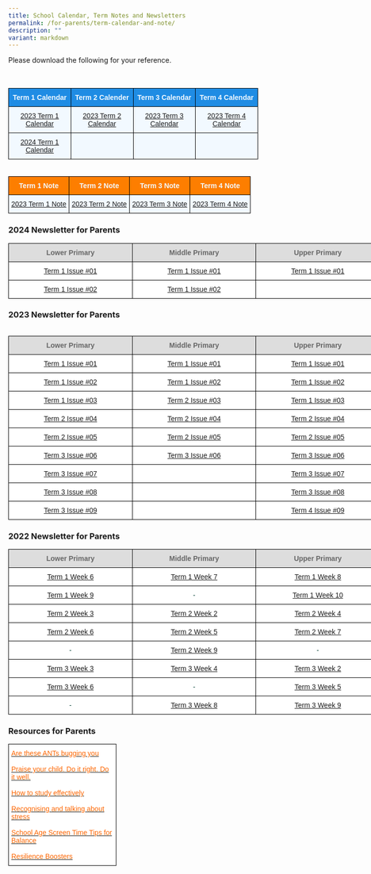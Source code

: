 ```yaml
---
title: School Calendar, Term Notes and Newsletters
permalink: /for-parents/term-calendar-and-note/
description: ""
variant: markdown
---
```

<p>Please download the following for your reference.</p>
<br><br>
<style type="text/css">
.tg  {border-collapse:collapse;border-spacing:0;margin:0px auto;}
.tg td{border-color:black;border-style:solid;border-width:1px;font-family:Arial, sans-serif;font-size:14px;
  overflow:hidden;padding:10px 5px;word-break:normal;}
.tg th{border-color:black;border-style:solid;border-width:1px;font-family:Arial, sans-serif;font-size:14px;
  font-weight:normal;overflow:hidden;padding:10px 5px;word-break:normal;}
.tg .tg-xuj5{background-color:#F2F9FF;color:#3D85C6;text-align:center;vertical-align:top}
.tg .tg-ocgt{background-color:#1F8CE4;color:#F2F9FF;font-weight:bold;text-align:center;vertical-align:middle}
</style>
<table class="tg">
<tbody>
  <tr>
    <td class="tg-ocgt"><span style="color:#F2F9FF;background-color:#1F8CE4">Term 1 Calendar</span></td>
    <td class="tg-ocgt"><span style="color:#F2F9FF;background-color:#1F8CE4">Term 2 Calender</span></td>
    <td class="tg-ocgt"><span style="color:#F2F9FF;background-color:#1F8CE4">Term 3 Calendar</span></td>
		<td class="tg-ocgt"><span style="color:#F2F9FF;background-color:#1F8CE4">Term 4 Calendar</span></td>
  </tr>
  <tr>
    <td class="tg-xuj5"><a href="/files/T1_Parents Calendar_2023 V3.pdf" target="_blank" rel="noopener noreferrer">2023 Term 1 Calendar</a><br></td>
    <td class="tg-xuj5"><a href="/files/T2_Parents%20Calendar_2023%20V3.pdf" target="_blank" rel="noopener noreferrer">2023 Term 2 Calendar</a><br></td>
    <td class="tg-xuj5"><a href="/files/t3_parents%20calendar_2023.pdf" target="_blank" rel="noopener noreferrer">2023 Term 3 Calendar</a></td>
	<td class="tg-xuj5"><a href="/files/t4_parents%20calendar_2023%20v1.pdf" target="_blank" rel="noopener noreferrer">2023 Term 4 Calendar</a></td>
</tr>
	<tr>
	<td class="tg-xuj5"><a href="/files/T1_Parents_Calendar_2024_V1.pdf" target="_blank" rel="noopener noreferrer">2024 Term 1 Calendar</a><br></td>
<td class="tg-xuj5"><br></td>
<td class="tg-xuj5"><br></td>
<td class="tg-xuj5"><br></td>
</tr>
</tbody>
</table>
<br><br>
<style type="text/css">
.tg  {border-collapse:collapse;border-spacing:0;margin:0px auto;}
.tg td{border-color:black;border-style:solid;border-width:1px;font-family:Arial, sans-serif;font-size:14px;
  overflow:hidden;padding:10px 5px;word-break:normal;}
.tg th{border-color:black;border-style:solid;border-width:1px;font-family:Arial, sans-serif;font-size:14px;
  font-weight:normal;overflow:hidden;padding:10px 5px;word-break:normal;}
.tg .tg-xuj5{background-color:#F2F9FF;color:#3D85C6;text-align:center;vertical-align:top}
.tg .tg-ocgv{background-color:#FD7E00;color:#F2F9FF;font-weight:bold;text-align:center;vertical-align:middle}
</style>
<table class="tg">
<tbody>
  <tr>
    <td class="tg-ocgv"><span style="color:#F2F9FF">Term 1 Note</span></td>
    <td class="tg-ocgv"><span style="color:#F2F9FF">Term 2 Note</span></td>
    <td class="tg-ocgv"><span style="color:#F2F9FF;">Term 3 Note</span></td>
		 <td class="tg-ocgv"><span style="color:#F2F9FF;">Term 4 Note</span></td>
  </tr>
  <tr>
    <td class="tg-xuj5"><a href="/files/2023%20CPS%20Term%20Note%20-%20Term%201.pdf" target="_blank" rel="noopener noreferrer">2023 Term 1 Note</a><br></td>
   <td class="tg-xuj5"><a href="/files/2023%20cps%20term%20note%20-%20term%202.pdf" target="_blank" rel="noopener noreferrer">2023 Term 2 Note</a><br></td>
    <td class="tg-xuj5"><a href="/files/2023%20cps%20term%20note%20-%20term%203.pdf" target="_blank" rel="noopener noreferrer">2023 Term 3 Note</a><br></td>
		 <td class="tg-xuj5"><a href="/files/2023%20cps%20term%20note%20-%20term%204.pdf" target="_blank" rel="noopener noreferrer">2023 Term 4 Note</a><br></td>
</tr>
</tbody>
</table>

<h3>2024 Newsletter for Parents</h3>

<style type="text/css">
.tg  {border-collapse:collapse;border-spacing:0;margin:0px auto;}
.tg td{border-color:black;border-style:solid;border-width:1px;font-family:Arial, sans-serif;font-size:14px;
  overflow:hidden;padding:10px 5px;word-break:normal;}
.tg th{border-color:black;border-style:solid;border-width:1px;font-family:Arial, sans-serif;font-size:14px;
  font-weight:normal;overflow:hidden;padding:10px 5px;word-break:normal;}
.tg .tg-yhj3{background-color:#FFF;color:#0C463A;text-align:center;vertical-align:middle}
.tg .tg-ppzr{background-color:#FFF;color:#000000;text-align:center;vertical-align:top}
.tg .tg-ppzc{background-color:#FFF;color:#000000;text-align:center;vertical-align:top}
.tg .tg-a4yv{background-color:#DDD;color:#666;font-weight:bold;text-align:center;vertical-align:top}
.tg .tg-jpkv{background-color:#FFF;color:#0C463A;text-align:center;vertical-align:top}
</style>
<table class="tg" style="undefined;table-layout: fixed; width: 750px">
<colgroup>
<col style="width: 250px">
<col style="width: 250px">
<col style="width: 250px">
</colgroup>
<tbody>
<tr>
 <td class="tg-a4yv">Lower Primary </td>
 <td class="tg-a4yv">Middle Primary</td>
 <td class="tg-a4yv">Upper Primary </td>
</tr>
 <tr>
 <td class="tg-ppzb"><a href="/files/Jan_Newsletters_issue_1.pdf" target="_blank" rel="noopener noreferrer">Term 1 Issue #01</a></td>
 <td class="tg-ppzb"><a href="/files/T1W3_Newsletter_V2.pdf" target="_blank" rel="noopener noreferrer">Term 1 Issue #01</a></td>
	 <td class="tg-ppzb"><a href="/files/Newsletter_for_Upper_Primary_Term_1_Week_5.pdf" target="_blank" rel="noopener noreferrer">Term 1 Issue #01</a></td>
</tr>
<tr>
 <td class="tg-ppzb"><a href="/files/LP_Newsletter_Issue_2.pdf" target="_blank" rel="noopener noreferrer">Term 1 Issue #02</a></td>
 <td class="tg-ppzb"><a href="/files/T1W4_MP_Newsletter.pdf" target="_blank" rel="noopener noreferrer">Term 1 Issue #02</a></td>
<td class="tg-ppzb"></td>
</tr>
</tbody><tbody>
</tbody></table>
<h3>2023 Newsletter for Parents</h3>
<table>
<style type="text/css">
.tg  {border-collapse:collapse;border-spacing:0;margin:0px auto;}
.tg td{border-color:black;border-style:solid;border-width:1px;font-family:Arial, sans-serif;font-size:14px;
  overflow:hidden;padding:10px 5px;word-break:normal;}
.tg th{border-color:black;border-style:solid;border-width:1px;font-family:Arial, sans-serif;font-size:14px;
  font-weight:normal;overflow:hidden;padding:10px 5px;word-break:normal;}
.tg .tg-yhj3{background-color:#FFF;color:#0C463A;text-align:center;vertical-align:middle}
.tg .tg-ppzr{background-color:#FFF;color:#000000;text-align:center;vertical-align:top}
.tg .tg-ppzc{background-color:#FFF;color:#000000;text-align:center;vertical-align:top}
.tg .tg-a4yv{background-color:#DDD;color:#666;font-weight:bold;text-align:center;vertical-align:top}
.tg .tg-jpkv{background-color:#FFF;color:#0C463A;text-align:center;vertical-align:top}
</style>
</table><table class="tg" style="undefined;table-layout: fixed; width: 750px">
<colgroup>
<col style="width: 250px">
<col style="width: 250px">
<col style="width: 250px">
</colgroup>
<tbody>
<tr>
 <td class="tg-a4yv">Lower Primary </td>
 <td class="tg-a4yv">Middle Primary</td>
 <td class="tg-a4yv">Upper Primary </td>
</tr>
 <tr>
  <td class="tg-ppzb"><a href="/files/Jan%202023%20Newsletter.pdf" target="_blank" rel="noopener noreferrer">Term 1 Issue #01</a></td>
  <td class="tg-ppzc"><a href="/files/T1W4%20Newsletter%20V1_Vetted.pdf" target="_blank" rel="noopener noreferrer">Term 1 Issue #01</a></td>
	<td class="tg-ppzb"><a href="/files/Newsletter for Upper Primary_Term 1 Week 5.pdf" target="_blank" rel="noopener noreferrer">Term 1 Issue #01</a></td>
</tr>
<tr>
 <td class="tg-ppzb"><a href="/files/LP%20Feb%2023%20Newsletter_Issue02.pdf" target="_blank" rel="noopener noreferrer">Term 1 Issue #02</a></td>
	<td class="tg-ppzb"><a href="/files/Newsletter for Middle Primary_Term 1 Week 7_vetted.pdf" target="_blank" rel="noopener noreferrer">Term 1 Issue #02</a></td>
<td class="tg-ppzb"><a href="/files/Newsletter for Upper Primary_Term 1 Week 8 (002).pdf" target="_blank" rel="noopener noreferrer">Term 1 Issue #02</a></td>
</tr>
<tr>
 <td class="tg-ppzb"><a href="/files/LP%20Newsletter%20issue%203.pdf" target="_blank" rel="noopener noreferrer">Term 1 Issue #03</a></td>
	<td class="tg-ppzr"><a href="/files/T2W2%20MP%20Newsletter%20(edited).pdf" target="_blank" rel="noopener noreferrer">Term 2 Issue #03</a></td>
<td class="tg-ppzb"><a href="/files/Newsletter%20for%20Upper%20Primary_Term%201%20Week%2010%20(003).pdf" target="_blank" rel="noopener noreferrer">Term 1 Issue #03</a></td>
</tr>
<tr>
<td class="tg-ppzb"><a href="/files/lp%20newsletter%204_t2.pdf" target="_blank" rel="noopener noreferrer">Term 2 Issue #04</a></td>
<td class="tg-ppzb"><a href="/files/t2w5%20mp%20newsletter.pdf" target="_blank" rel="noopener noreferrer">Term 2 Issue #04</a></td>
<td class="tg-ppzb"><a href="/files/newsletter%20for%20upper%20primary_term%202%20week%204_vetted%20(02).pdf" target="_blank" rel="noopener noreferrer">Term 2 Issue #04</a></td>
</tr>
<tr>
<td class="tg-ppzb"><a href="/files/lp%20newsletter%20issue%205.pdf" target="_blank" rel="noopener noreferrer">Term 2 Issue #05</a></td>
<td class="tg-ppzb"><a href="/files/t2w10%20mp%20newsletter.pdf" target="_blank" rel="noopener noreferrer">Term 2 Issue #05</a></td>
<td class="tg-ppzb"><a href="/files/newsletter%20for%20upper%20primary_term%202%20week%2010.pdf" target="_blank" rel="noopener noreferrer">Term 2 Issue #05</a></td>
</tr>
<tr>
<td class="tg-ppzb"><a href="/files/lp%20newsletter%20issue%206.pdf" target="_blank" rel="noopener noreferrer">Term 3 Issue #06</a></td>
<td class="tg-ppzb"><a href="/files/t3w4%20mp%20newsletter.pdf" target="_blank" rel="noopener noreferrer">Term 3 Issue #06</a></td>
<td class="tg-ppzb"><a href="/files/newsletter%20for%20upper%20primary_term%203%20week%202_edited.pdf" target="_blank" rel="noopener noreferrer">Term 3 Issue #06</a></td>
</tr>
<tr>
<td class="tg-ppzb"><a href="/files/lp%20newsletter%20issue%207.pdf" target="_blank" rel="noopener noreferrer">Term 3 Issue #07</a></td>
<td class="tg-ppzb"></td>
<td class="tg-ppzb"><a href="/files/newsletter%20for%20upper%20primary_term%203%20week%205_vetted.pdf" target="_blank" rel="noopener noreferrer">Term 3 Issue #07</a></td>
</tr>
<tr>
<td class="tg-ppzb"><a href="/files/lp%20newsletter%20issue%208.pdf" target="_blank" rel="noopener noreferrer">Term 3 Issue #08</a></td>
<td class="tg-ppzb"></td>
<td class="tg-ppzb"><a href="/files/newsletter%20for%20upper%20primary_term%203%20week%209_vetted.pdf" target="_blank" rel="noopener noreferrer">Term 3 Issue #08</a></td>
</tr>
<tr>
<td class="tg-ppzb"><a href="/files/LP_newsletter_Issue_9.pdf" target="_blank" rel="noopener noreferrer">Term 3 Issue #09</a></td>
<td class="tg-ppzb"></td>
<td class="tg-ppzb"><a href="/files/newsletter%20for%20upper%20primary_term%204%20week%203.pdf" target="_blank" rel="noopener noreferrer">Term 4 Issue #09</a></td>
</tr>
</tbody>
</table>

<h3>2022 Newsletter for Parents</h3>

<style type="text/css">
.tg  {border-collapse:collapse;border-spacing:0;margin:0px auto;}
.tg td{border-color:black;border-style:solid;border-width:1px;font-family:Arial, sans-serif;font-size:14px;
  overflow:hidden;padding:10px 5px;word-break:normal;}
.tg th{border-color:black;border-style:solid;border-width:1px;font-family:Arial, sans-serif;font-size:14px;
  font-weight:normal;overflow:hidden;padding:10px 5px;word-break:normal;}
.tg .tg-yhj3{background-color:#FFF;color:#0C463A;text-align:center;vertical-align:middle}
.tg .tg-ppzb{background-color:#FFF;color:#FD6500;text-align:center;vertical-align:top}
.tg .tg-a4yv{background-color:#DDD;color:#666;font-weight:bold;text-align:center;vertical-align:top}
.tg .tg-jpkv{background-color:#FFF;color:#0C463A;text-align:center;vertical-align:top}
</style>
<table class="tg" style="undefined;table-layout: fixed; width: 750px">
<colgroup>
<col style="width: 250px">
<col style="width: 250px">
<col style="width: 250px">
</colgroup>
<tbody>
  <tr>
    <td class="tg-a4yv">Lower Primary </td>
    <td class="tg-a4yv">Middle Primary</td>
    <td class="tg-a4yv">Upper Primary </td>
  </tr>
  <tr>
    <td class="tg-ppzb"><a href="/files/Lower%20Primary_Term%201%20Week%206_final.pdf" target="_blank" rel="noopener noreferrer">Term 1 Week 6</a></td>
    <td class="tg-ppzb"><a href="/files/mpT1W7.pdf" target="_blank" rel="noopener noreferrer">Term 1 Week 7</a><br></td>
    <td class="tg-ppzb"><a href="/files/upt1w8.pdf" target="_blank" rel="noopener noreferrer">Term 1 Week 8</a></td>
  </tr>
  <tr>
    <td class="tg-ppzb"><a href="/files/Lower%20Primary_T1W9.pdf" target="_blank" rel="noopener noreferrer">Term 1 Week 9</a></td>
    <td class="tg-jpkv">-</td>
    <td class="tg-jpkv"><a href="/files/upt1w10.pdf" target="_blank" rel="noopener noreferrer">Term 1 Week 10</a></td>
  </tr>
  <tr>
    <td class="tg-ppzb"><a href="/files/Lower%20Primary_T2W3_Vetted.pdf" target="_blank" rel="noopener noreferrer">Term 2 Week 3</a></td>
    <td class="tg-ppzb"><a href="/files/mpt2w2.pdf" target="_blank" rel="noopener noreferrer">Term 2 Week 2 </a> </td>
    <td class="tg-ppzb"><a href="/files/upt2w4.pdf" target="_blank" rel="noopener noreferrer">Term 2 Week 4</a> </td>
  </tr>
  <tr>
    <td class="tg-ppzb"><a href="/files/Lower%20Primary_T2W6_vetted.pdf" target="_blank" rel="noopener noreferrer">Term 2 Week 6</a></td>
    <td class="tg-ppzb"><a href="/files/mpt2w5.pdf" target="_blank" rel="noopener noreferrer">Term 2 Week 5 </a></td>
    <td class="tg-ppzb"><a href="/files/upt2w7.pdf" target="_blank" rel="noopener noreferrer">Term 2 Week 7 </a></td>
  </tr>
  <tr>
    <td class="tg-jpkv">-</td>
    <td class="tg-ppzb"><a href="/files/mpt2w9.pdf" target="_blank" rel="noopener noreferrer">Term 2 Week 9</a></td>
    <td class="tg-jpkv">-</td>
  </tr>
  <tr>
    <td class="tg-jpkv"><a href="/files/Lower_Primary_T3W3.pdf" target="_blank" rel="noopener noreferrer">Term 3 Week 3</a></td>
    <td class="tg-ppzb"><a href="/files/mpt3w4.pdf" target="_blank" rel="noopener noreferrer">Term 3 Week 4</a></td>
    <td class="tg-jpkv"><a href="/files/upt3w2.pdf" target="_blank" rel="noopener noreferrer">Term 3 Week 2</a> </td>
  </tr>
  <tr>
    <td class="tg-ppzb"><a href="/files/LOWER%20PRIMARY%20T3W6%20LP%20Newsletter%20V1.pdf" target="_blank" rel="noopener noreferrer">Term 3 Week 6</a></td>
    <td class="tg-jpkv">-</td>
    <td class="tg-jpkv"><a href="/files/upt3w5.pdf" target="_blank" rel="noopener noreferrer">Term 3 Week 5</a> </td>
  </tr>
  <tr>
    <td class="tg-jpkv">-</td>
    <td class="tg-ppzb"><a href="/files/mpt3w8.pdf" target="_blank" rel="noopener noreferrer">Term 3 Week  8</a></td>
    <td class="tg-ppzb"><a href="/files/upt3w9.pdf" target="_blank" rel="noopener noreferrer">Term 3 Week 9</a></td>
  </tr>
</tbody>
</table>

<p></p><h3>Resources for Parents</h3>

<style type="text/css">
.tg  {border-collapse:collapse;border-spacing:0;margin:0px auto;}
.tg td{font-family:Arial, sans-serif;font-size:14px;
  overflow:hidden;padding:10px 5px;word-break:normal;}
.tg th{font-family:Arial, sans-serif;font-size:14px;
  font-weight:normal;overflow:hidden;padding:10px 5px;word-break:normal;}
.tg .tg-yhj3{background-color:#FFF;color:#0C463A;text-align:left;vertical-align:middle}
.tg .tg-ppzb{background-color:#FFF;color:#FD6500;text-align:center;vertical-align:top}
.tg .tg-jpkv{background-color:#FFF;color:#0C463A;text-align:center;vertical-align:top}
</style>
<table class="tg" style="undefined;table-layout: fixed; width: 660px">
<colgroup>
<col style="width: 217px">
</colgroup>
<tbody>
<tr>
  <td class="tg-yhj3"> <a href="/files/Term-1_Are-these-ANTs-bugging-you.pdf" target="_blank" rel="noopener noreferrer"><span style="text-decoration:none;color:#FD6500">Are these ANTs bugging you </span></a>
<br><br><a href="/files/Parent%20Engagement%20Resource_Term%202.pdf" target="_blank" rel="noopener noreferrer"><span style="text-decoration:none;color:#FD6500">Praise your child. Do it right. Do it well.</span></a>
<br><br><a href="/files/Term%203_How%20to%20Study%20Effectively.pdf" target="_blank" rel="noopener noreferrer"><span style="text-decoration:none;color:#FD6500">How to study effectively</span></a>
<br><br><a href="/files/recognising%20and%20talking%20about%20stress.pdf" target="_blank" rel="noopener noreferrer"><span style="text-decoration:none;color:#FD6500">Recognising and talking about stress</span></a>
<br><br><a href="/files/school%20age%20screen%20time_tips%20for%20balance.pdf" target="_blank" rel="noopener noreferrer"><span style="text-decoration:none;color:#FD6500">School Age Screen Time Tips for Balance</span></a><br><br><a href="/files/resilience%20boosters.pdf" target="_blank" rel="noopener noreferrer"><span style="text-decoration:none;color:#FD6500">Resilience Boosters</span></a></td>
</tr>
</tbody>
</table>